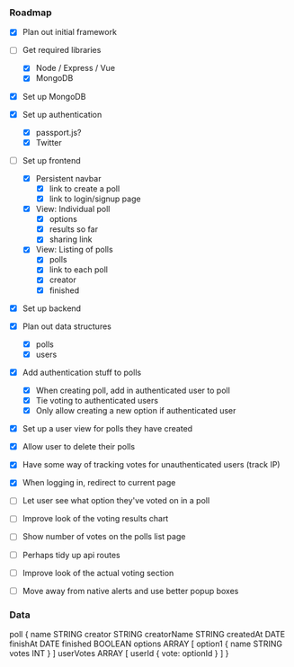 ### Roadmap

- [x] Plan out initial framework
- [ ] Get required libraries
  - [x] Node / Express / Vue
  - [x] MongoDB
- [x] Set up MongoDB
- [x] Set up authentication
  - [x] passport.js?
  - [x] Twitter
- [ ] Set up frontend
  - [x] Persistent navbar
    - [x] link to create a poll
    - [x] link to login/signup page
  - [x] View: Individual poll
    - [x] options
    - [x] results so far
    - [x] sharing link
  - [x] View: Listing of polls
    - [x] polls
    - [x] link to each poll
    - [x] creator
    - [x] finished
- [x] Set up backend
- [x] Plan out data structures
  - [x] polls
  - [x] users

- [x] Add authentication stuff to polls
  - [x] When creating poll, add in authenticated user to poll
  - [x] Tie voting to authenticated users
  - [x] Only allow creating a new option if authenticated user

- [x] Set up a user view for polls they have created
- [x] Allow user to delete their polls
- [x] Have some way of tracking votes for unauthenticated users (track IP)
- [x] When logging in, redirect to current page

- [ ] Let user see what option they've voted on in a poll
- [ ] Improve look of the voting results chart
- [ ] Show number of votes on the polls list page
- [ ] Perhaps tidy up api routes
- [ ] Improve look of the actual voting section
- [ ] Move away from native alerts and use better popup boxes

### Data

poll {
  name          STRING
  creator       STRING
  creatorName   STRING
  createdAt     DATE
  finishAt      DATE
  finished      BOOLEAN
  options       ARRAY
  [
    option1 {
      name    STRING
      votes   INT
    }
  ]
  userVotes   ARRAY
  [
    userId {
      vote: optionId
    }
  ]
}

